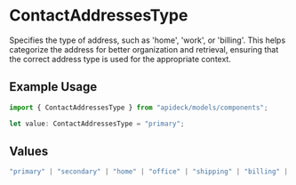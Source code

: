 # ContactAddressesType

Specifies the type of address, such as 'home', 'work', or 'billing'. This helps categorize the address for better organization and retrieval, ensuring that the correct address type is used for the appropriate context.

## Example Usage

```typescript
import { ContactAddressesType } from "apideck/models/components";

let value: ContactAddressesType = "primary";
```

## Values

```typescript
"primary" | "secondary" | "home" | "office" | "shipping" | "billing" | "other"
```